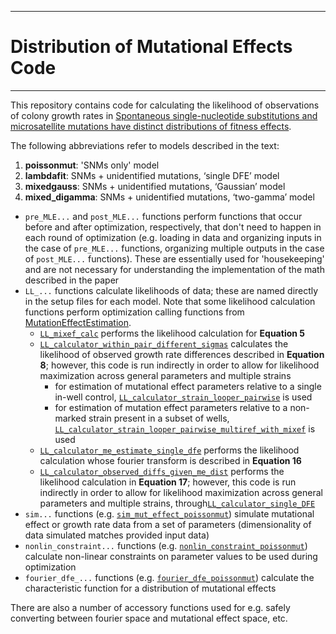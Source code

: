 -----------------------------------------
# Distribution of Mutational Effects Code
-----------------------------------------

This repository contains code for calculating the likelihood of observations of colony growth rates in [Spontaneous single-nucleotide substitutions and microsatellite mutations have distinct distributions of fitness effects](https://www.biorxiv.org/content/10.1101/2023.07.04.547687v1).

The following abbreviations refer to models described in the text:

1. **poissonmut**: 'SNMs only' model
1. **lambdafit**: SNMs + unidentified mutations, ‘single DFE’ model
1. **mixedgauss**: SNMs + unidentified mutations, ‘Gaussian’ model
1. **mixed_digamma**: SNMs + unidentified mutations, ‘two-gamma’ model

+ `pre_MLE...` and `post_MLE...` functions perform functions that occur before and after optimization, respectively, that don't need to happen in each round of optimization (e.g. loading in data and organizing inputs in the case of `pre_MLE...` functions, organizing multiple outputs in the case of `post_MLE...` functions). These are essentially used for 'housekeeping' and are not necessary for understanding the implementation of the math described in the paper
+ `LL_...` functions calculate likelihoods of data; these are named directly in the setup files for each model. Note that some likelihood calculation functions perform optimization calling functions from [MutationEffectEstimation](https://github.com/plavskin/MutationEffectEstimation).
	- [`LL_mixef_calc`](LL_mixef_calc.m) performs the likelihood calculation for **Equation 5**
	- [`LL_calculator_within_pair_different_sigmas`](LL_calculator_within_pair_different_sigmas.m) calculates the likelihood of observed growth rate differences described in **Equation 8**; however, this code is run indirectly in order to allow for likelihood maximization across general parameters and multiple strains
		+ for estimation of mutational effect parameters relative to a single in-well control, [`LL_calculator_strain_looper_pairwise`](LL_calculator_strain_looper_pairwise.m) is used
		+ for estimation of mutation effect parameters relative to a non-marked strain present in a subset of wells, [`LL_calculator_strain_looper_pairwise_multiref_with_mixef`](LL_calculator_strain_looper_pairwise_multiref_with_mixef.m) is used
	- [`LL_calculator_me_estimate_single_dfe`](LL_from_mut_effect_estimate/LL_calculator_me_estimate_single_dfe.m) performs the likelihood calculation whose fourier transform is described in **Equation 16**
	- [`LL_calculator_observed_diffs_given_me_dist`](LL_calculator_observed_diffs_given_me_dist.m) performs the likelihood calculation in **Equation 17**; however, this code is run indirectly in order to allow for likelihood maximization across general parameters and multiple strains, through[`LL_calculator_single_DFE`](LL_calculator_single_DFE.m)
+ `sim...` functions (e.g. [`sim_mut_effect_poissonmut`](DFE_poissonmut/sim_mut_effect_poissonmut.m)) simulate mutational effect or growth rate data from a set of parameters (dimensionality of data simulated matches provided input data)
+ `nonlin_constraint...` functions (e.g. [`nonlin_constraint_poissonmut`](DFE_poissonmut/nonlin_constraint_poissonmut.m)) calculate non-linear constraints on parameter values to be used during optimization
+ `fourier_dfe_...` functions (e.g. [`fourier_dfe_poissonmut`](DFE_poissonmut/fourier_dfe_poissonmut.m)) calculate the characteristic function for a distribution of mutational effects

There are also a number of accessory functions used for e.g. safely converting between fourier space and mutational effect space, etc.